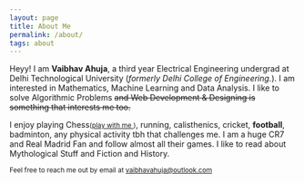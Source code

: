 ```yaml
---
layout: page
title: About Me
permalink: /about/
tags: about
---
```


Heyy!
I am __Vaibhav Ahuja__, a third year Electrical Engineering undergrad at Delhi Technological University (_formerly Delhi College of Engineering._). I am interested in Mathematics, Machine Learning and Data Analysis. I like to solve Algorithmic Problems <del> and Web Development & Designing is something that interests me too.</del>

I enjoy playing Chess<small>([play with me ](https://www.chess.com/member/ahujavaibhav))</small>, running, calisthenics, cricket, __football__, badminton, any physical activity tbh that challenges me. I am a huge CR7 and Real Madrid Fan and follow almost all their games. I like to read about Mythological Stuff and Fiction and History.      

<small>Feel free to reach me out by email at vaibhavahuja@outlook.com</small>
